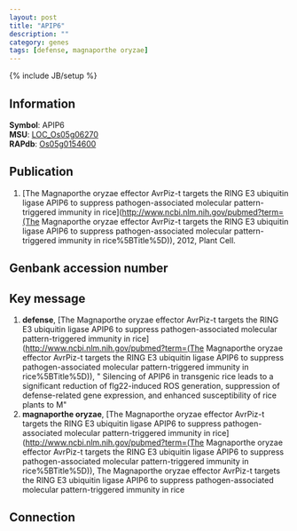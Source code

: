 ```yaml
---
layout: post
title: "APIP6"
description: ""
category: genes
tags: [defense, magnaporthe oryzae]
---
```

{% include JB/setup %}

## Information
__Symbol__: APIP6  
__MSU__: [LOC_Os05g06270](http://rice.plantbiology.msu.edu/cgi-bin/ORF_infopage.cgi?orf=LOC_Os05g06270)  
__RAPdb__: [Os05g0154600](http://rapdb.dna.affrc.go.jp/viewer/gbrowse_details/irgsp1?name=Os05g0154600)  

## Publication
1. [The Magnaporthe oryzae effector AvrPiz-t targets the RING E3 ubiquitin ligase APIP6 to suppress pathogen-associated molecular pattern-triggered immunity in rice](http://www.ncbi.nlm.nih.gov/pubmed?term=(The Magnaporthe oryzae effector AvrPiz-t targets the RING E3 ubiquitin ligase APIP6 to suppress pathogen-associated molecular pattern-triggered immunity in rice%5BTitle%5D)), 2012, Plant Cell.

## Genbank accession number

## Key message
1. __defense__, [The Magnaporthe oryzae effector AvrPiz-t targets the RING E3 ubiquitin ligase APIP6 to suppress pathogen-associated molecular pattern-triggered immunity in rice](http://www.ncbi.nlm.nih.gov/pubmed?term=(The Magnaporthe oryzae effector AvrPiz-t targets the RING E3 ubiquitin ligase APIP6 to suppress pathogen-associated molecular pattern-triggered immunity in rice%5BTitle%5D)), " Silencing of APIP6 in transgenic rice leads to a significant reduction of flg22-induced ROS generation, suppression of defense-related gene expression, and enhanced susceptibility of rice plants to M"
2. __magnaporthe oryzae__, [The Magnaporthe oryzae effector AvrPiz-t targets the RING E3 ubiquitin ligase APIP6 to suppress pathogen-associated molecular pattern-triggered immunity in rice](http://www.ncbi.nlm.nih.gov/pubmed?term=(The Magnaporthe oryzae effector AvrPiz-t targets the RING E3 ubiquitin ligase APIP6 to suppress pathogen-associated molecular pattern-triggered immunity in rice%5BTitle%5D)), The Magnaporthe oryzae effector AvrPiz-t targets the RING E3 ubiquitin ligase APIP6 to suppress pathogen-associated molecular pattern-triggered immunity in rice

## Connection



